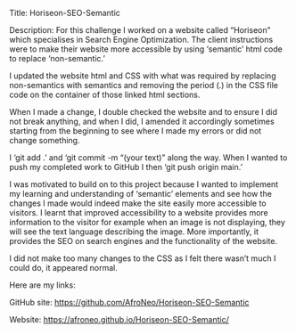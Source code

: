 Title: Horiseon-SEO-Semantic

Description: For this challenge I worked on a website called “Horiseon” which specialises in Search Engine Optimization.
The client instructions were to make their website more accessible by using ‘semantic’ html code to replace ‘non-semantic.’

I updated the website html and CSS with what was required by replacing non-semantics with semantics and removing the period (.) in the CSS file code on the container of those linked html sections. 

When I made a change, I double checked the website and to ensure I did not break anything, and when I did, I amended it accordingly sometimes starting from the beginning to see where I made my errors or did not change something.

I ‘git add .’ and ‘git commit -m “(your text)” along the way. When I wanted to push my completed work to GitHub I then ‘git push origin main.’

I was motivated to build on to this project because I wanted to implement my learning and understanding of ‘semantic’ elements and see how the changes I made would indeed make the site easily more accessible to visitors. I learnt that improved accessibility to a website provides more information to the visitor for example when an image is not displaying, they will see the text language describing the image. More importantly, it provides the SEO on search engines and the functionality of the website.

I did not make too many changes to the CSS as I felt there wasn’t much I could do, it appeared normal.

Here are my links:

GitHub site: https://github.com/AfroNeo/Horiseon-SEO-Semantic

Website: https://afroneo.github.io/Horiseon-SEO-Semantic/
